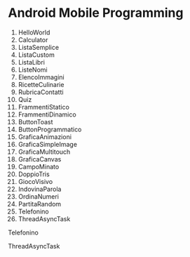 # Android Mobile Programming

1. HelloWorld
2. Calculator
3. ListaSemplice
4. ListaCustom
5. ListaLibri
6. ListeNomi
7. ElencoImmagini
8. RicetteCulinarie
9. RubricaContatti
10. Quiz
11. FrammentiStatico
12. FrammentiDinamico
13. ButtonToast
14. ButtonProgrammatico
15. GraficaAnimazioni
16. GraficaSimpleImage
17. GraficaMultitouch
18. GraficaCanvas
19. CampoMinato
20. DoppioTris
21. GiocoVisivo
22. IndovinaParola
23. OrdinaNumeri
24. PartitaRandom
25. Telefonino
26. ThreadAsyncTask
























Telefonino


ThreadAsyncTask
